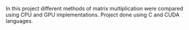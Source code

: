 In this project different methods of matrix multiplication were compared using CPU and GPU implementations.
Project done using C and CUDA languages. 
